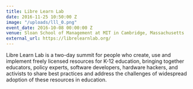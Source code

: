 ```yaml
---
title: Libre Learn Lab
date: 2016-11-25 10:50:00 Z
image: "/uploads/lll_0.png"
event_date: 2016-10-08 00:00:00 Z
venue: Sloan School of Management at MIT in Cambridge, Massachusetts
external_url: https://librelearnlab.org/
---
```


Libre Learn Lab is a two-day summit for people who create, use and implement freely licensed resources for K-12 education, bringing together educators, policy experts, software developers, hardware hackers, and activists to share best practices and address the challenges of widespread adoption of these resources in education.